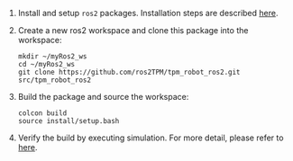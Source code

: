 1. Install and setup `ros2` packages. Installation steps are described [here](https://docs.ros.org/en/humble/Installation.html).

2. Create a new ros2 workspace and clone this package into the workspace:

    ```
    mkdir ~/myRos2_ws
    cd ~/myRos2_ws
    git clone https://github.com/ros2TPM/tpm_robot_ros2.git src/tpm_robot_ros2
    ```

3. Build the package and source the workspace:

    ```
    colcon build
    source install/setup.bash
    ```

4. Verify the build by executing simulation. For more detail, please refer to [here](simulation.md).
